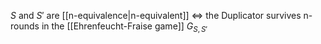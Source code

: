 $S$ and $S'$ are [[n-equivalence|n-equivalent]] $\iff$ the Duplicator survives n-rounds in the [[Ehrenfeucht-Fraise game]] $G_{S,S'}$